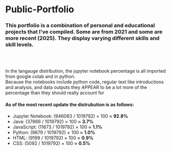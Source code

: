 <h1>Public-Portfolio</h1> 

<h3>
  This portfolio is a combination of personal and educational projects that I've compiled. Some are from 2021 and some are more recent (2025). They display varying different skills and skill levels.
</h3>

<br>
<br>

<p>
  In the langauge distribution, the jupyter notebook percentage is all imported from google colab and in python.<br>
  Because the notebooks include python code, regular text like introductions and analysis, and data outputs they APPEAR to be a lot more of the percentage than they should really account for
</p>

<h4> 
  As of the most recent update the distrubution is as follows:
</h4>

<ul>
  <li>Jupyter Notebook: (946083 / 1019792) × 100 ≈ <strong>92.8%</strong></li>
  <li>Java: (37866 / 1019792) × 100 ≈ <strong>3.7%</strong></li>
  <li>JavaScript: (11673 / 1019792) × 100 ≈ <strong>1.1%</strong></li>
  <li>Python: (9879 / 1019792) × 100 ≈ <strong>1.0%</strong></li>
  <li>HTML: (9199 / 1019792) × 100 ≈ <strong>0.9%</strong></li>
  <li>CSS: (5092 / 1019792) × 100 ≈ <strong>0.5%</strong></li>
</ul>
